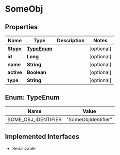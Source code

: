 

# SomeObj


## Properties

| Name | Type | Description | Notes |
|------------ | ------------- | ------------- | -------------|
|**$type** | [**TypeEnum**](#TypeEnum) |  |  [optional] |
|**id** | **Long** |  |  [optional] |
|**name** | **String** |  |  [optional] |
|**active** | **Boolean** |  |  [optional] |
|**type** | **String** |  |  [optional] |



## Enum: TypeEnum

| Name | Value |
|---- | -----|
| SOME_OBJ_IDENTIFIER | &quot;SomeObjIdentifier&quot; |


## Implemented Interfaces

* Serializable


